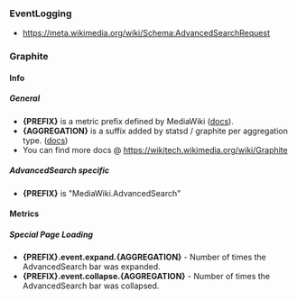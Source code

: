 ### EventLogging

* https://meta.wikimedia.org/wiki/Schema:AdvancedSearchRequest

### Graphite

#### Info

##### General

* **{PREFIX}** is a metric prefix defined by MediaWiki ([docs](https://www.mediawiki.org/wiki/Manual:$wgStatsdMetricPrefix)).
* **{AGGREGATION}** is a suffix added by statsd / graphite per aggregation type. ([docs](https://wikitech.wikimedia.org/wiki/Graphite#Extended_properties))
* You can find more docs @ https://wikitech.wikimedia.org/wiki/Graphite

##### AdvancedSearch specific

* **{PREFIX}** is "MediaWiki.AdvancedSearch"

#### Metrics

##### Special Page Loading

* **{PREFIX}.event.expand.{AGGREGATION}** - Number of times the AdvancedSearch bar was expanded.
* **{PREFIX}.event.collapse.{AGGREGATION}** - Number of times the AdvancedSearch bar was collapsed.
